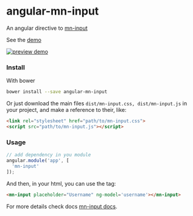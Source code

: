 # angular-mn-input

An angular directive to [mn-input](https://github.com/darlanmendonca/mn-input)

See the [demo](http://codepen.io/darlanmendonca/full/akgXQq)

[![preview demo](https://raw.githubusercontent.com/minimalist-components/mn-input/master/sources/example/mn-input.gif)](http://codepen.io/darlanmendonca/full/akgXQq)

### Install

With bower

```sh
bower install --save angular-mn-input
```

Or just download the main files ```dist/mn-input.css, dist/mn-input.js``` in your project, and make a reference to their, like:

```html
<link rel="stylesheet" href="path/to/mn-input.css">
<script src="path/to/mn-input.js"></script>
```

### Usage

```js
// add dependency in you module
angular.module('app', [
  'mn-input'
]);
```

And then, in your html, you can use the tag:

```html
<mn-input placeholder="Username" ng-model='username'></mn-input>
```


For more details check docs [mn-input docs](https://github.com/darlanmendonca/mn-input).

